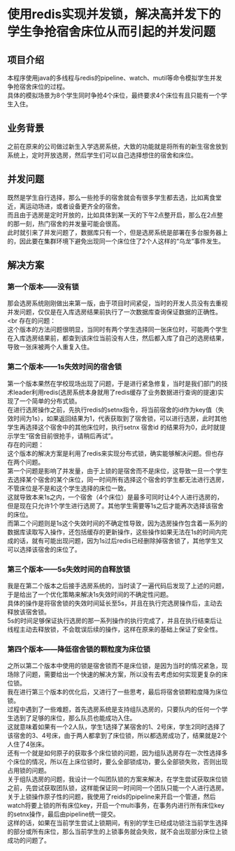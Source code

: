 # 使用redis实现并发锁，解决高并发下的学生争抢宿舍床位从而引起的并发问题
## 项目介绍
本程序使用java的多线程与redis的pipeline、watch、mutil等命令模拟学生并发争抢宿舍床位的过程。<br>
具体的模拟场景为8个学生同时争抢4个床位，最终要求4个床位有且只能有一个学生入住。
## 业务背景
之前在原来的公司做过新生入学选房系统，大致的功能就是将所有的新生宿舍放到系统上，定时开放选房，然后学生们可以自己选择想住的宿舍和床位。
## 并发问题
既然是学生自行选择，那么一些抢手的宿舍就会有很多学生都去选，比如离食堂近，离运动场进，或者设备更齐全的宿舍。<br>
而且由于选房是定时开放的，比如具体到某一天的下午2点整开启，那么在2点整的那一刻，热门宿舍的并发量可能会很高。<br>
此时就引来了并发问题了，数据库只有一个，但是选房系统是部署在多台服务器上的，因此要在集群环境下避免出现同一个床位住了2个人这样的“乌龙”事件发生。
## 解决方案
### 第一个版本——没有锁
那会选房系统刚刚做出来第一版，由于项目时间紧促，当时的开发人员没有去重视并发问题，仅仅是在入库选房结果前执行了一次数据库查询保证数据的正确性。<br
存在的问题：<br>
这个版本的方法问题很明显，当同时有两个学生选择同一张床位时，可能两个学生在入库选房结果前，都查到该床位当前没有人住，然后都入库了自己的选房结果，导致一张床被两个人重复入住。
### 第二个版本——1s失效时间的宿舍锁
第一个版本果然在学校现场出现了问题，于是进行紧急修复，当时是我们部门的技术leader利用redis(选房系统本身就用了redis缓存了业务数据进行查询的提速)实现了一个简单的分布式锁。<br>
在进行选房操作之前，先执行redis的setnx指令，将当前宿舍的id作为key值（失效时间为1s），如果返回结果为1，代表获取到了宿舍锁，可以进行选房，此时其他学生再选择这个宿舍中的其他床位时，执行setnx 宿舍id 的结果将为0，此时就提示学生“宿舍目前很抢手，请稍后再试”。<br>
存在的问题：<br>
这个版本的解决方案是利用了redis来实现分布式锁，确实能够解决问题。但也存在两个问题。<br>
第一个问题是影响了并发量，由于上锁的是宿舍而不是床位，这导致一旦一个学生去选择某个宿舍的某个床位，同一时间所有选择这个宿舍的学生都无法进行选房，不管床位是不是和这个学生选择的床位一致。<br>
这就导致本来1s之内，一个宿舍（4个床位）是最多可同时让4个人进行选房的，但是现在只允许1个学生进行选房了。其他学生需要等1s之后才能再次选择该宿舍的床位。<br>
而第二个问题则是1s这个失效时间的不确定性导致，因为选房操作包含着一系列的数据库读取写入操作，还包括缓存的更新操作，这些操作如果无法在1s的时间内完成的话，就有可能出现问题，因为1s过后redis已经删除掉宿舍锁了，其他学生又可以选择该宿舍的床位了。
### 第三个版本——5s失效时间的自释放锁
我是在第二个版本之后接手选房系统的，当时读了一遍代码后发现了上述的问题，于是给出了一个优化策略来解决1s失效时间的不确定性问题。<br>
具体的操作是将宿舍锁的失效时间延长至5s，并且在执行完选房操作后，主动去释放该宿舍锁。<br>
5s的时间足够保证执行选房的那一系列操作的执行完成了，并且在执行结束后让线程主动去释放锁，不会耽误后续的操作，这样在原来的基础上保证了安全性。
### 第四个版本——降低宿舍锁的颗粒度为床位锁
之所以第二个版本中使用的锁是宿舍锁而不是床位锁，是因为当时的情况紧急，现场除了问题，需要给出一个快速的解决方案，所以没有去考虑如何实现更复杂的床位锁。<br>
我在进行第三个版本的优化后，又进行了一些思考，最后将宿舍锁颗粒度降为床位锁。<br>
过程中遇到了一些难题，首先选房系统是支持组队选房的，只要队内的任何一个学生选到了足够的床位，那么队员也能成功入住。<br>
这就意味着如果有一个2人队，学生1选择了某宿舍的1、2号床，学生2同时选择了该宿舍的3、4号床，由于两人都拿到了床位锁，所以都选房成功了，结果就是2个人住了4张床。<br>
还有一个就是如何原子的获取多个床位锁的问题，因为组队选房存在一次性选择多个床位的情况，所以在上床位锁时，要么全部锁成功，要么全部锁失败，否则出现占用锁的问题。<br>
关于组队选房的问题，我设计一个叫团队锁的方案来解决，在学生尝试获取床位锁之前，先尝试获取团队锁，这样能保证同一时间同一个团队只能一个人进行选房。<br>
关于上锁操作原子性的问题，我使用了reids的pipeline来开启一个管道，然后watch将要上锁的所有床位key，开启一个multi事务，在事务内进行所有床位key的setnx操作，最后由pipeline统一提交。<br>
这样的话，如果在当前学生尝试上锁期间，有别的学生已经成功锁注当前学生选择的部分或所有床位，那么当前学生的上锁事务就会失败，就不会出现部分床位上锁成功的问题了。<br>
